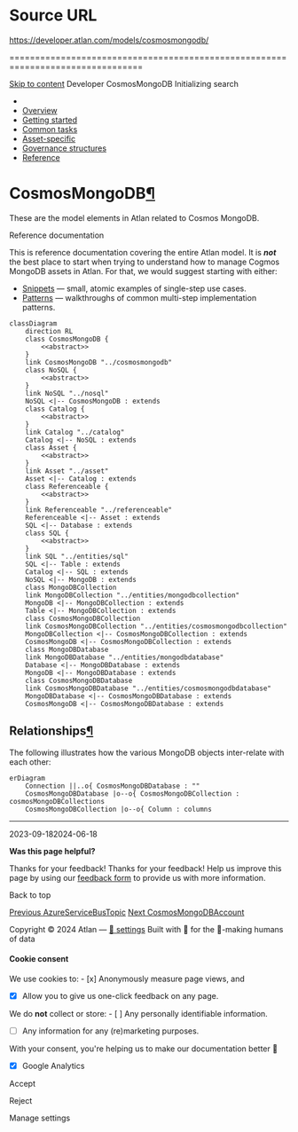 # Source URL
https://developer.atlan.com/models/cosmosmongodb/

================================================================================

<!--
canonical: https://developer.atlan.com/models/cosmosmongodb/
meta-content-security-policy: object-src 'none'; base-uri 'self'; manifest-src 'self'; media-src 'self';
meta-description: Dear Developers
meta-generator: mkdocs-1.6.1, mkdocs-material-9.6.14
meta-og-description: Dear Developers
meta-og-image: https://developer.atlan.com/assets/images/social/models/cosmosmongodb/index.png
meta-og-image-height: 630
meta-og-image-type: image/png
meta-og-image-width: 1200
meta-og-title: CosmosMongoDB - Developer
meta-og-type: website
meta-og-url: https://developer.atlan.com/models/cosmosmongodb/
meta-twitter:card: summary_large_image
meta-twitter:description: Dear Developers
meta-twitter:image: https://developer.atlan.com/assets/images/social/models/cosmosmongodb/index.png
meta-twitter:title: CosmosMongoDB - Developer
meta-viewport: width=device-width,initial-scale=1
title: CosmosMongoDB - Developer
-->

[Skip to content](#cosmosmongodb) Developer CosmosMongoDB Initializing search 

* 
* [Overview](../..)
* [Getting started](../../getting-started/)
* [Common tasks](../../snippets/)
* [Asset\-specific](../../patterns/)
* [Governance structures](../../governance/)
* [Reference](../../reference/)

CosmosMongoDB[¶](#cosmosmongodb "Permanent link")
=================================================

These are the model elements in Atlan related to Cosmos MongoDB.

Reference documentation

This is reference documentation covering the entire Atlan model. It is ***not*** the best place to start when trying to understand how to manage Cogmos MongoDB assets in Atlan. For that, we would suggest starting with either:

* [Snippets](../../snippets/) — small, atomic examples of single\-step use cases.
* [Patterns](../../patterns/) — walkthroughs of common multi\-step implementation patterns.

```
classDiagram
    direction RL
    class CosmosMongoDB {
        <<abstract>>
    }
    link CosmosMongoDB "../cosmosmongodb"
    class NoSQL {
        <<abstract>>
    }
    link NoSQL "../nosql"
    NoSQL <|-- CosmosMongoDB : extends
    class Catalog {
        <<abstract>>
    }
    link Catalog "../catalog"
    Catalog <|-- NoSQL : extends
    class Asset {
        <<abstract>>
    }
    link Asset "../asset"
    Asset <|-- Catalog : extends
    class Referenceable {
        <<abstract>>
    }
    link Referenceable "../referenceable"
    Referenceable <|-- Asset : extends
    SQL <|-- Database : extends
    class SQL {
        <<abstract>>
    }
    link SQL "../entities/sql"
    SQL <|-- Table : extends
    Catalog <|-- SQL : extends
    NoSQL <|-- MongoDB : extends
    class MongoDBCollection
    link MongoDBCollection "../entities/mongodbcollection"
    MongoDB <|-- MongoDBCollection : extends
    Table <|-- MongoDBCollection : extends
    class CosmosMongoDBCollection
    link CosmosMongoDBCollection "../entities/cosmosmongodbcollection"
    MongoDBCollection <|-- CosmosMongoDBCollection : extends
    CosmosMongoDB <|-- CosmosMongoDBCollection : extends
    class MongoDBDatabase
    link MongoDBDatabase "../entities/mongodbdatabase"
    Database <|-- MongoDBDatabase : extends
    MongoDB <|-- MongoDBDatabase : extends
    class CosmosMongoDBDatabase
    link CosmosMongoDBDatabase "../entities/cosmosmongodbdatabase"
    MongoDBDatabase <|-- CosmosMongoDBDatabase : extends
    CosmosMongoDB <|-- CosmosMongoDBDatabase : extends
```

Relationships[¶](#relationships "Permanent link")
-------------------------------------------------

The following illustrates how the various MongoDB objects inter\-relate with each other:

```
erDiagram
    Connection ||..o{ CosmosMongoDBDatabase : ""
    CosmosMongoDBDatabase |o--o{ CosmosMongoDBCollection : cosmosMongoDBCollections
    CosmosMongoDBCollection |o--o{ Column : columns
```

---

2023\-09\-182024\-06\-18

**Was this page helpful?**

Thanks for your feedback! Thanks for your feedback! Help us improve this page by using our [feedback form](https://docs.google.com/forms/d/e/1FAIpQLScfoq7vqEn8S4QvN0ehPp0MRy6WYK5x-okJDqD69lHgoPPWtg/viewform?usp=pp_url&entry.1800719315=/models/cosmosmongodb/) to provide us with more information. 

Back to top

[Previous AzureServiceBusTopic](../entities/azureservicebustopic/) [Next CosmosMongoDBAccount](../entities/cosmosmongodbaccount/) 

Copyright © 2024 Atlan — [🍪 settings](#__consent) 
Built with 💙 for the 🤖\-making humans of data 

#### Cookie consent

We use cookies to: - [x] Anonymously measure page views, and
- [x] Allow you to give us one\-click feedback on any page.

 We do **not** collect or store: - [ ] Any personally identifiable information.
- [ ] Any information for any (re)marketing purposes.

 With your consent, you're helping us to make our documentation better 💙

- [x] Google Analytics

Accept

Reject

Manage settings

